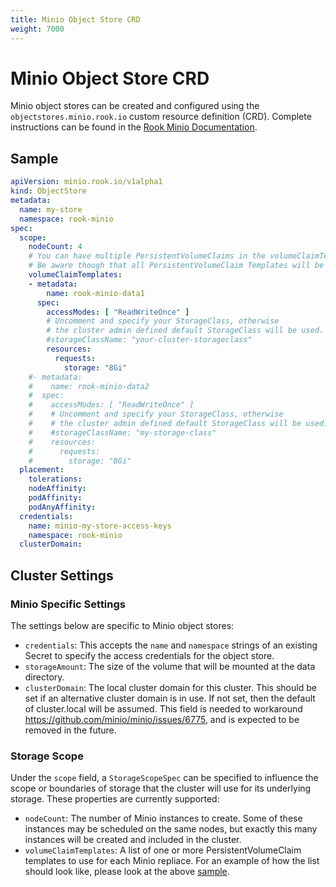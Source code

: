 ```yaml
---
title: Minio Object Store CRD
weight: 7000
---
```


# Minio Object Store CRD
Minio object stores can be created and configured using the `objectstores.minio.rook.io` custom resource definition (CRD). Complete instructions can be found in the [Rook Minio Documentation](minio-object-store.md).

## Sample

```yaml
apiVersion: minio.rook.io/v1alpha1
kind: ObjectStore
metadata:
  name: my-store
  namespace: rook-minio
spec:
  scope:
    nodeCount: 4
    # You can have multiple PersistentVolumeClaims in the volumeClaimTemplates list.
    # Be aware though that all PersistentVolumeClaim Templates will be used for each intance (see nodeCount).
    volumeClaimTemplates:
    - metadata:
        name: rook-minio-data1
      spec:
        accessModes: [ "ReadWriteOnce" ]
        # Uncomment and specify your StorageClass, otherwise
        # the cluster admin defined default StorageClass will be used.
        #storageClassName: "your-cluster-storageclass"
        resources:
          requests:
            storage: "8Gi"
    #- metadata:
    #    name: rook-minio-data2
    #  spec:
    #    accessModes: [ "ReadWriteOnce" ]
    #    # Uncomment and specify your StorageClass, otherwise
    #    # the cluster admin defined default StorageClass will be used.
    #    #storageClassName: "my-storage-class"
    #    resources:
    #      requests:
    #        storage: "8Gi"
  placement:
    tolerations:
    nodeAffinity:
    podAffinity:
    podAnyAffinity:
  credentials:
    name: minio-my-store-access-keys
    namespace: rook-minio
  clusterDomain:
```

## Cluster Settings

### Minio Specific Settings

The settings below are specific to Minio object stores:

* `credentials`: This accepts the `name` and `namespace` strings of an existing Secret to specify the access credentials for the object store.
* `storageAmount`: The size of the volume that will be mounted at the data directory.
* `clusterDomain`: The local cluster domain for this cluster. This should be set if an alternative cluster domain is in use.  If not set, then the default of cluster.local will be assumed.  This field is needed to workaround https://github.com/minio/minio/issues/6775, and is expected to be removed in the future.

### Storage Scope

Under the `scope` field, a `StorageScopeSpec` can be specified to influence the scope or boundaries of storage that the cluster will use for its underlying storage. These properties are currently supported:

* `nodeCount`: The number of Minio instances to create.  Some of these instances may be scheduled on the same nodes, but exactly this many instances will be created and included in the cluster.
* `volumeClaimTemplates`: A list of one or more PersistentVolumeClaim templates to use for each Minio repliace. For an example of how the list should look like, please look at the above [sample](#sample).
